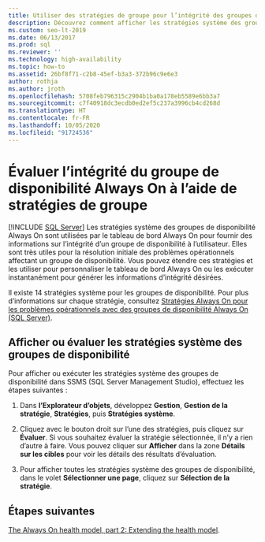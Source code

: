 ```yaml
---
title: Utiliser des stratégies de groupe pour l’intégrité des groupes de disponibilité
description: Découvrez comment afficher les stratégies système des groupes de disponibilité qui sont utilisées par le tableau de bord Always On pour fournir des informations sur l’intégrité d’un groupe de disponibilité.
ms.custom: seo-lt-2019
ms.date: 06/13/2017
ms.prod: sql
ms.reviewer: ''
ms.technology: high-availability
ms.topic: how-to
ms.assetid: 26bf8f71-c2b8-45ef-b3a3-372b96c9e6e3
author: rothja
ms.author: jroth
ms.openlocfilehash: 5708feb796315c2904b1ba0a178eb5589e6bb3a7
ms.sourcegitcommit: c7f40918dc3ecdb0ed2ef5c237a3996cb4cd268d
ms.translationtype: HT
ms.contentlocale: fr-FR
ms.lasthandoff: 10/05/2020
ms.locfileid: "91724536"
---
```

# <a name="evaluate-health-of-the-always-on-availability-group-using-group-policies"></a>Évaluer l’intégrité du groupe de disponibilité Always On à l’aide de stratégies de groupe
[!INCLUDE [SQL Server](../../../includes/applies-to-version/sqlserver.md)]
  Les stratégies système des groupes de disponibilité Always On sont utilisées par le tableau de bord Always On pour fournir des informations sur l’intégrité d’un groupe de disponibilité à l’utilisateur. Elles sont très utiles pour la résolution initiale des problèmes opérationnels affectant un groupe de disponibilité. Vous pouvez étendre ces stratégies et les utiliser pour personnaliser le tableau de bord Always On ou les exécuter instantanément pour générer les informations d’intégrité désirées.  
  
 Il existe 14 stratégies système pour les groupes de disponibilité. Pour plus d’informations sur chaque stratégie, consultez [Stratégies Always On pour les problèmes opérationnels avec des groupes de disponibilité Always On (SQL Server)](always-on-policies-for-operational-issues-always-on-availability.md).  
  
## <a name="view-or-evaluate-availability-groups-system-policies"></a>Afficher ou évaluer les stratégies système des groupes de disponibilité  
 Pour afficher ou exécuter les stratégies système des groupes de disponibilité dans SSMS (SQL Server Management Studio), effectuez les étapes suivantes :  
  
1.  Dans **l’Explorateur d’objets**, développez **Gestion**, **Gestion de la stratégie**, **Stratégies**, puis **Stratégies système**.  
  
2.  Cliquez avec le bouton droit sur l’une des stratégies, puis cliquez sur **Évaluer**. Si vous souhaitez évaluer la stratégie sélectionnée, il n’y a rien d’autre à faire. Vous pouvez cliquer sur **Afficher** dans la zone **Détails sur les cibles** pour voir les détails des résultats d’évaluation.  
  
3.  Pour afficher toutes les stratégies système des groupes de disponibilité, dans le volet **Sélectionner une page**, cliquez sur **Sélection de la stratégie**.  
  
## <a name="next-steps"></a>Étapes suivantes  
 [The Always On health model, part 2: Extending the health model](/archive/blogs/sqlalwayson/the-alwayson-health-model-part-2-extending-the-health-model).   
  
